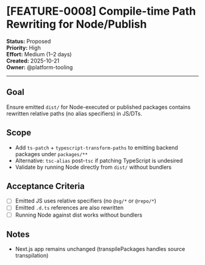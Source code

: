 # [FEATURE-0008] Compile-time Path Rewriting for Node/Publish

**Status:** Proposed  
**Priority:** High  
**Effort:** Medium (1–2 days)  
**Created:** 2025-10-21  
**Owner:** @platform-tooling

---

## Goal
Ensure emitted `dist/` for Node-executed or published packages contains rewritten relative paths (no alias specifiers) in JS/DTs.

## Scope
- Add `ts-patch` + `typescript-transform-paths` to emitting backend packages under `packages/**`
- Alternative: `tsc-alias` post-`tsc` if patching TypeScript is undesired
- Validate by running Node directly from `dist/` without bundlers

## Acceptance Criteria
- [ ] Emitted JS uses relative specifiers (no `@sg/*` or `@repo/*`)
- [ ] Emitted `.d.ts` references are also rewritten
- [ ] Running Node against dist works without bundlers

## Notes
- Next.js app remains unchanged (transpilePackages handles source transpilation)


